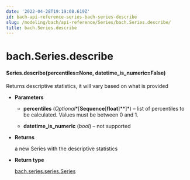 ```yaml
---
date: '2022-04-28T19:19:08.619Z'
id: bach-api-reference-series-bach-series-describe
slug: /modeling/bach/api-reference/Series/bach.Series.describe/
title: bach.Series.describe
---
```


# bach.Series.describe


#### Series.describe(percentiles=None, datetime_is_numeric=False)
Returns descriptive statistics, it will vary based on what is provided


* **Parameters**

    
    * **percentiles** (*Optional**[**Sequence**[**float**]**]*) – list of percentiles to be calculated. Values must be between 0 and 1.


    * **datetime_is_numeric** (*bool*) – not supported



* **Returns**

    a new Series with the descriptive statistics



* **Return type**

    [bach.series.series.Series](/docs/modeling/bach/api-reference/Series/bach.Series/#bach.Series)


<!-- !! processed by numpydoc !! -->
